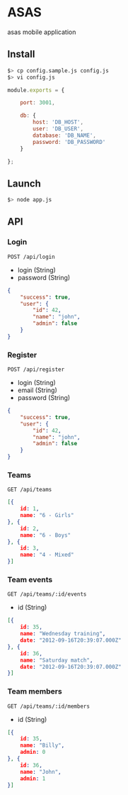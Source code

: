 # ASAS

asas mobile application

## Install

```bash
$> cp config.sample.js config.js
$> vi config.js
```

```js
module.exports = {

    port: 3001,

    db: {
        host: 'DB_HOST',
        user: 'DB_USER',
        database: 'DB_NAME',
        password: 'DB_PASSWORD'
    }

};
```

## Launch

```bash
$> node app.js
```

## API

### Login
`POST /api/login`  

 * login (String)
 * password (String)

```json
{
    "success": true,
    "user": {
        "id": 42,
        "name": "john",
        "admin": false
    }
}
```

### Register
`POST /api/register`  

 * login (String)
 * email (String)
 * password (String)

```json
{
    "success": true,
    "user": {
        "id": 42,
        "name": "john",
        "admin": false
    }
}
```

### Teams
`GET /api/teams`  

```json
[{
    id: 1,
    name: "6 - Girls"
}, {
    id: 2,
    name: "6 - Boys"
}, {
    id: 3,
    name: "4 - Mixed"
}]
```

### Team events
`GET /api/teams/:id/events`  

 * id (String)

```json
[{
    id: 35,
    name: "Wednesday training",
    date: "2012-09-16T20:39:07.000Z"
}, {
    id: 36,
    name: "Saturday match",
    date: "2012-09-16T20:39:07.000Z"
}]
```

### Team members
`GET /api/teams/:id/members`  

 * id (String)

```json
[{
    id: 35,
    name: "Billy",
    admin: 0
}, {
    id: 36,
    name: "John",
    admin: 1
}]
```
